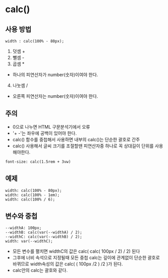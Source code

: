 # calc()
## 사용 방법
```
width : calc(100% - 80px);
```
1. 덧셈 +
2. 뺄셈 -
3. 곱셈 * 
  - 하나의 피연산자가 number(숫자)이여야 한다.
4. 나눗셈 /
  - 오른쪽 피연산자는 number(숫자)이여야 한다.
## 주의
- 0으로 나누면 HTML 구문분석기에서 오류
- '+ -'는 좌우에 공백이 있어야 한다.
- calc() 함수를 중첩해서 사용하면 내부의 calc()는 단순한 괄호로 간주
- calc() 사용해서 글씨 크기를 조절할땐 피연산자중 하나로 꼭 상대길이 단위를 사용해야한다.
```
font-size: calc(1.5rem + 3vw)
```
## 예제
```
width: calc(100% - 80px);
width: calc(100% - 1em);
width: calc(100% / 6);
```
## 변수와 중첩
```
--widthA: 100px;
--widthB: calc(var(--widthA) / 2);
--widthC: calc(var(--widthB) / 2);
width: var(--widthC);
```
- 모든 변수를 펼치면 widthC의 값은 calc( calc( 100px / 2) / 2) 된다
- 그후에 너비 속석으로 지정될때 모든 중첩 calc는 깊이에 관계없이 단순한 괄호로 바뀌므로 width속성의 값은 calc( ( 100px /2 ) /2 )가 된다.
- calc안의 calc는 괄호와 같다.